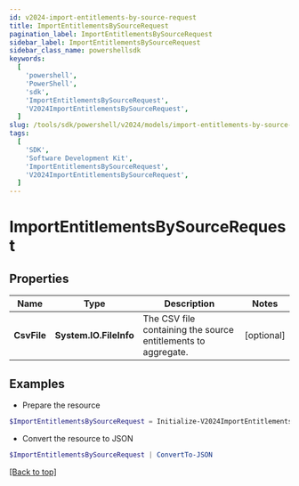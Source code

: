 ```yaml
---
id: v2024-import-entitlements-by-source-request
title: ImportEntitlementsBySourceRequest
pagination_label: ImportEntitlementsBySourceRequest
sidebar_label: ImportEntitlementsBySourceRequest
sidebar_class_name: powershellsdk
keywords:
  [
    'powershell',
    'PowerShell',
    'sdk',
    'ImportEntitlementsBySourceRequest',
    'V2024ImportEntitlementsBySourceRequest',
  ]
slug: /tools/sdk/powershell/v2024/models/import-entitlements-by-source-request
tags:
  [
    'SDK',
    'Software Development Kit',
    'ImportEntitlementsBySourceRequest',
    'V2024ImportEntitlementsBySourceRequest',
  ]
---
```


# ImportEntitlementsBySourceRequest

## Properties

| Name | Type | Description | Notes |
| --- | --- | --- | --- |
| **CsvFile** | **System.IO.FileInfo** | The CSV file containing the source entitlements to aggregate. | [optional] |

## Examples

- Prepare the resource

```powershell
$ImportEntitlementsBySourceRequest = Initialize-V2024ImportEntitlementsBySourceRequest  -CsvFile null
```

- Convert the resource to JSON

```powershell
$ImportEntitlementsBySourceRequest | ConvertTo-JSON
```

[[Back to top]](#)

